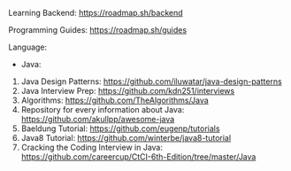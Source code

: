 Learning Backend: https://roadmap.sh/backend

Programming Guides: https://roadmap.sh/guides

Language: 
* Java: 
1. Java Design Patterns: https://github.com/iluwatar/java-design-patterns
2. Java Interview Prep: https://github.com/kdn251/interviews
3. Algorithms: https://github.com/TheAlgorithms/Java
4. Repository for every information about Java: https://github.com/akullpp/awesome-java
5. Baeldung Tutorial: https://github.com/eugenp/tutorials
6. Java8 Tutorial: https://github.com/winterbe/java8-tutorial
7. Cracking the Coding Interview in Java: https://github.com/careercup/CtCI-6th-Edition/tree/master/Java

